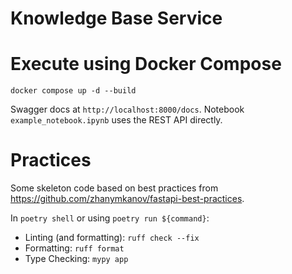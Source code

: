 # Knowledge Base Service

# Execute using Docker Compose

```
docker compose up -d --build
```

Swagger docs at `http://localhost:8000/docs`.
Notebook `example_notebook.ipynb` uses the REST API directly.

# Practices

Some skeleton code based on best practices from https://github.com/zhanymkanov/fastapi-best-practices.

In `poetry shell` or using `poetry run ${command}`:

* Linting (and formatting): `ruff check --fix`
* Formatting: `ruff format`
* Type Checking: `mypy app`